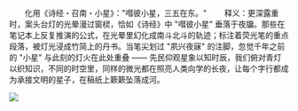 　　化用《诗经・召南・小星》："嘒彼小星，三五在东。"
　　释义：更深露重时，案头台灯的光晕漫过窗棂，恰如《诗经》中 "嘒彼小星" 垂落于夜牖。那些在笔记本上反复推演的公式，在光晕里幻化成南斗北斗的轨迹；标注着荧光笔的重点段落，被灯光浸成竹简上的丹书。当笔尖划过 "夙兴夜寐" 的注脚，忽觉千年之前的 "小星" 与此刻的灯火在此处重叠 —— 先民仰观星象以知时辰，我们俯对青灯以织知识，不同的时空里，同样的微光都在照亮人类向学的长夜，让每个字行都成为承接文明的星子，在稿纸上簌簌坠落成河。

<img src="https://cdn-ak.f.st-hatena.com/images/fotolife/f/fox6/20250521/20250521115140.jpg">

